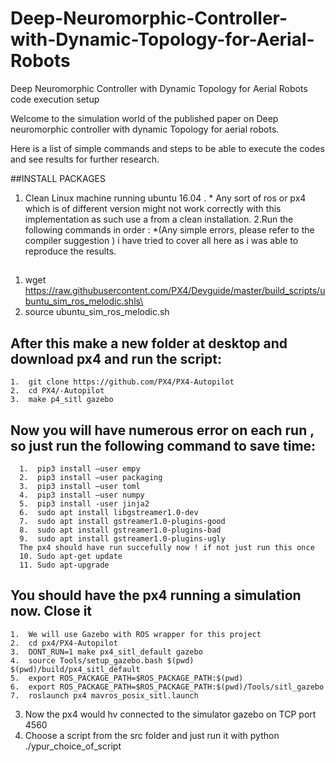 # Deep-Neuromorphic-Controller-with-Dynamic-Topology-for-Aerial-Robots
Deep Neuromorphic Controller with Dynamic Topology for Aerial Robots code execution setup

Welcome to the simulation world of the published paper on Deep neuromorphic controller with dynamic Topology for aerial robots. 

Here is a list of simple commands and steps to be able to execute the codes and see results for further research.

##INSTALL PACKAGES
1. Clean Linux machine running ubuntu 16.04 . * Any sort of ros or px4 which is of different version might not work correctly with this implementation as such use a from a clean installation. 
2.Run the following commands in order : 
  *(Any simple errors, please refer to the compiler suggestion ) i have tried to cover all here as i was able to reproduce the results.
  ##
  1. wget https://raw.githubusercontent.com/PX4/Devguide/master/build_scripts/ubuntu_sim_ros_melodic.shls\
  2. source ubuntu_sim_ros_melodic.sh
 
  ## After this make a new folder at desktop and download px4 and run the script:
    1.  git clone https://github.com/PX4/PX4-Autopilot
    2.  cd PX4/-Autopilot
    3.  make p4_sitl gazebo
 
  ## Now you will have numerous error on each run , so just run the following command to save time:
      1.  pip3 install –user empy
      2.  pip3 install –user packaging
      3.  pip3 install –user toml
      4.  pip3 install –user numpy
      5.  pip3 install -user jinja2
      6.  sudo apt install libgstreamer1.0-dev
      7.  sudo apt install gstreamer1.0-plugins-good
      8.  sudo apt install gstreamer1.0-plugins-bad
      9.  sudo apt install gstreamer1.0-plugins-ugly
      The px4 should have run succefully now ! if not just run this once 
      10. Sudo apt-get update
      11. Sudo apt-upgrade 
  ##  You should have the px4 running a simulation now. Close it
    1.  We will use Gazebo with ROS wrapper for this project
    2.  cd px4/PX4-Autopilot
    3.  DONT_RUN=1 make px4_sitl_default gazebo
    4.  source Tools/setup_gazebo.bash $(pwd) $(pwd)/build/px4_sitl_default
    5.  export ROS_PACKAGE_PATH=$ROS_PACKAGE_PATH:$(pwd)
    6.  export ROS_PACKAGE_PATH=$ROS_PACKAGE_PATH:$(pwd)/Tools/sitl_gazebo
    7.  roslaunch px4 mavros_posix_sitl.launch
  3.  Now the px4 would hv connected to the simulator gazebo on TCP port 4560
  4.  Choose a script from the src folder and just run it with python ./ypur_choice_of_script


